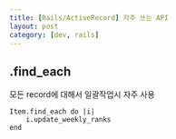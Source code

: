 ```yaml
---
title: [Rails/ActiveRecord] 자주 쓰는 API
layout: post
category: [dev, rails]
--- 
```



## .find_each

모든 record에 대해서 일괄작업시 자주 사용

    Item.find_each do |i|
        i.update_weekly_ranks
    end


